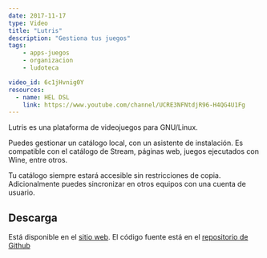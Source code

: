 ```yaml
---
date: 2017-11-17
type: Video
title: "Lutris"
description: "Gestiona tus juegos"
tags:
    - apps-juegos
    - organizacion
    - ludoteca

video_id: 6c1jHvnig0Y
resources:
  - name: HEL DSL
    link: https://www.youtube.com/channel/UCRE3NFNtdjR96-H4QG4U1Fg
---
```


Lutris es una plataforma de videojuegos para GNU/Linux.

Puedes gestionar un catálogo local, con un asistente de instalación. Es compatible con el catálogo de Stream, páginas web, juegos ejecutados con Wine, entre otros.

Tu catálogo siempre estará accesible sin restricciones de copia. Adicionalmente puedes sincronizar en otros equipos con una cuenta de usuario.

## Descarga

Está disponible en el [sitio web](https://lutris.net/). El código fuente está en el [repositorio de Github](https://github.com/lutris/lutris)
